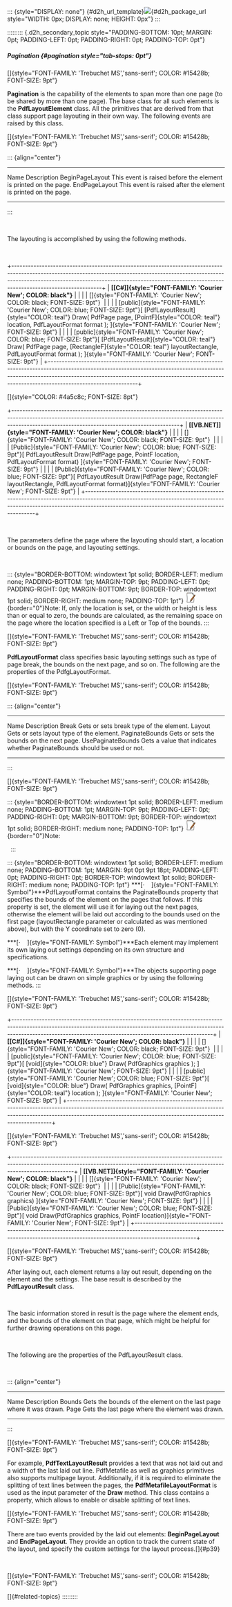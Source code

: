 ::: {style="DISPLAY: none"}
[](ms-xhelp:///?Id=d2h_url_template){#d2h_url_template}![](!package_url!){#d2h_package_url style="WIDTH: 0px; DISPLAY: none; HEIGHT: 0px"}
:::

::::::::: {.d2h_secondary_topic style="PADDING-BOTTOM: 10pt; MARGIN: 0pt; PADDING-LEFT: 0pt; PADDING-RIGHT: 0pt; PADDING-TOP: 0pt"}
##### Pagination {#pagination style="tab-stops: 0pt"}

[]{style="FONT-FAMILY: 'Trebuchet MS','sans-serif'; COLOR: #15428b; FONT-SIZE: 9pt"} 

**Pagination** is the capability of the elements to span more than one page (to be shared by more than one page). The base class for all such elements is the **PdfLayoutElement** class. All the primitives that are derived from that class support page layouting in their own way. The following events are raised by this class.

[]{style="FONT-FAMILY: 'Trebuchet MS','sans-serif'; COLOR: #15428b; FONT-SIZE: 9pt"} 

::: {align="center"}
  ----------------- -----------------------------------------------------------------
  Name              Description
  BeginPageLayout   This event is raised before the element is printed on the page.
  EndPageLayout     This event is raised after the element is printed on the page.
  ----------------- -----------------------------------------------------------------
:::

 

The layouting is accomplished by using the following methods.

 

+--------------------------------------------------------------------------------------------------------------------------------------------------------------------------------------------------------------------------------------------------------------------------+
| **[\[C#\]]{style="FONT-FAMILY: 'Courier New'; COLOR: black"}**                                                                                                                                                                                                           |
|                                                                                                                                                                                                                                                                          |
| []{style="FONT-FAMILY: 'Courier New'; COLOR: black; FONT-SIZE: 9pt"}                                                                                                                                                                                                     |
|                                                                                                                                                                                                                                                                          |
| [public]{style="FONT-FAMILY: 'Courier New'; COLOR: blue; FONT-SIZE: 9pt"}[ [PdfLayoutResult]{style="COLOR: teal"} Draw( PdfPage page, [PointF]{style="COLOR: teal"} location, PdfLayoutFormat format ); ]{style="FONT-FAMILY: 'Courier New'; FONT-SIZE: 9pt"}            |
|                                                                                                                                                                                                                                                                          |
| [public]{style="FONT-FAMILY: 'Courier New'; COLOR: blue; FONT-SIZE: 9pt"}[ [PdfLayoutResult]{style="COLOR: teal"} Draw( PdfPage page, [RectangleF]{style="COLOR: teal"} layoutRectangle, PdfLayoutFormat format ); ]{style="FONT-FAMILY: 'Courier New'; FONT-SIZE: 9pt"} |
+--------------------------------------------------------------------------------------------------------------------------------------------------------------------------------------------------------------------------------------------------------------------------+

[]{style="COLOR: #4a5c8c; FONT-SIZE: 8pt"} 

+------------------------------------------------------------------------------------------------------------------------------------------------------------------------------------------------------------------------+
| **[\[VB.NET\]]{style="FONT-FAMILY: 'Courier New'; COLOR: black"}**                                                                                                                                                     |
|                                                                                                                                                                                                                        |
| []{style="FONT-FAMILY: 'Courier New'; COLOR: black; FONT-SIZE: 9pt"}                                                                                                                                                   |
|                                                                                                                                                                                                                        |
| [Public]{style="FONT-FAMILY: 'Courier New'; COLOR: blue; FONT-SIZE: 9pt"}[ PdfLayoutResult Draw(PdfPage page, PointF location, PdfLayoutFormat format) ]{style="FONT-FAMILY: 'Courier New'; FONT-SIZE: 9pt"}           |
|                                                                                                                                                                                                                        |
| [Public]{style="FONT-FAMILY: 'Courier New'; COLOR: blue; FONT-SIZE: 9pt"}[ PdfLayoutResult Draw(PdfPage page, RectangleF layoutRectangle, PdfLayoutFormat format)]{style="FONT-FAMILY: 'Courier New'; FONT-SIZE: 9pt"} |
+------------------------------------------------------------------------------------------------------------------------------------------------------------------------------------------------------------------------+

 

The parameters define the page where the layouting should start, a location or bounds on the page, and layouting settings.

 

::: {style="BORDER-BOTTOM: windowtext 1pt solid; BORDER-LEFT: medium none; PADDING-BOTTOM: 1pt; MARGIN-TOP: 9pt; PADDING-LEFT: 0pt; PADDING-RIGHT: 0pt; MARGIN-BOTTOM: 9pt; BORDER-TOP: windowtext 1pt solid; BORDER-RIGHT: medium none; PADDING-TOP: 1pt"}
![](ImagesExt/image22_2.jpg){border="0"}Note: If, only the location is set, or the width or height is less than or equal to zero, the bounds are calculated, as the remaining space on the page where the location specified is a Left or Top of the bounds.
:::

[]{style="FONT-FAMILY: 'Trebuchet MS','sans-serif'; COLOR: #15428b; FONT-SIZE: 9pt"} 

**PdfLayoutFormat** class specifies basic layouting settings such as type of page break, the bounds on the next page, and so on. The following are the properties of the PdfgLayoutFormat.

[]{style="FONT-FAMILY: 'Trebuchet MS','sans-serif'; COLOR: #15428b; FONT-SIZE: 9pt"} 

::: {align="center"}
  ------------------- ---------------------------------------------------------------------------
  Name                Description
  Break               Gets or sets break type of the element.
  Layout              Gets or sets layout type of the element.
  PaginateBounds      Gets or sets the bounds on the next page.
  UsePaginateBounds   Gets a value that indicates whether PaginateBounds should be used or not.
  ------------------- ---------------------------------------------------------------------------
:::

[]{style="FONT-FAMILY: 'Trebuchet MS','sans-serif'; COLOR: #15428b; FONT-SIZE: 9pt"} 

::: {style="BORDER-BOTTOM: windowtext 1pt solid; BORDER-LEFT: medium none; PADDING-BOTTOM: 1pt; MARGIN-TOP: 9pt; PADDING-LEFT: 0pt; PADDING-RIGHT: 0pt; MARGIN-BOTTOM: 9pt; BORDER-TOP: windowtext 1pt solid; BORDER-RIGHT: medium none; PADDING-TOP: 1pt"}
![](ImagesExt/image22_2.jpg){border="0"}Note:

 
:::

::: {style="BORDER-BOTTOM: windowtext 1pt solid; BORDER-LEFT: medium none; PADDING-BOTTOM: 1pt; MARGIN: 9pt 0pt 9pt 18pt; PADDING-LEFT: 0pt; PADDING-RIGHT: 0pt; BORDER-TOP: windowtext 1pt solid; BORDER-RIGHT: medium none; PADDING-TOP: 1pt"}
***[·    ]{style="FONT-FAMILY: Symbol"}***PdfLayoutFormat contains the PaginateBounds property that specifies the bounds of the element on the pages that follows. If this property is set, the element will use it for laying out the next pages, otherwise the element will be laid out according to the bounds used on the first page (layoutRectangle parameter or calculated as was mentioned above), but with the Y coordinate set to zero (0).

***[·    ]{style="FONT-FAMILY: Symbol"}***Each element may implement its own laying out settings depending on its own structure and specifications.

***[·    ]{style="FONT-FAMILY: Symbol"}***The objects supporting page laying out can be drawn on simple graphics or by using the following methods.
:::

[]{style="FONT-FAMILY: 'Trebuchet MS','sans-serif'; COLOR: #15428b; FONT-SIZE: 9pt"} 

+------------------------------------------------------------------------------------------------------------------------------------------------------------------------------------------------------------------------------------+
| **[\[C#\]]{style="FONT-FAMILY: 'Courier New'; COLOR: black"}**                                                                                                                                                                     |
|                                                                                                                                                                                                                                    |
| []{style="FONT-FAMILY: 'Courier New'; COLOR: black; FONT-SIZE: 9pt"}                                                                                                                                                               |
|                                                                                                                                                                                                                                    |
| [public]{style="FONT-FAMILY: 'Courier New'; COLOR: blue; FONT-SIZE: 9pt"}[ [void]{style="COLOR: blue"} Draw( PdfGraphics graphics ); ]{style="FONT-FAMILY: 'Courier New'; FONT-SIZE: 9pt"}                                         |
|                                                                                                                                                                                                                                    |
| [public]{style="FONT-FAMILY: 'Courier New'; COLOR: blue; FONT-SIZE: 9pt"}[ [void]{style="COLOR: blue"} Draw( PdfGraphics graphics, [PointF]{style="COLOR: teal"} location ); ]{style="FONT-FAMILY: 'Courier New'; FONT-SIZE: 9pt"} |
+------------------------------------------------------------------------------------------------------------------------------------------------------------------------------------------------------------------------------------+

[]{style="FONT-FAMILY: 'Trebuchet MS','sans-serif'; COLOR: #15428b; FONT-SIZE: 9pt"} 

+----------------------------------------------------------------------------------------------------------------------------------------------------------------------------------+
| **[\[VB.NET\]]{style="FONT-FAMILY: 'Courier New'; COLOR: black"}**                                                                                                               |
|                                                                                                                                                                                  |
| []{style="FONT-FAMILY: 'Courier New'; COLOR: black; FONT-SIZE: 9pt"}                                                                                                             |
|                                                                                                                                                                                  |
| [Public]{style="FONT-FAMILY: 'Courier New'; COLOR: blue; FONT-SIZE: 9pt"}[ void Draw(PdfGraphics graphics) ]{style="FONT-FAMILY: 'Courier New'; FONT-SIZE: 9pt"}                 |
|                                                                                                                                                                                  |
| [Public]{style="FONT-FAMILY: 'Courier New'; COLOR: blue; FONT-SIZE: 9pt"}[ void Draw(PdfGraphics graphics, PointF location)]{style="FONT-FAMILY: 'Courier New'; FONT-SIZE: 9pt"} |
+----------------------------------------------------------------------------------------------------------------------------------------------------------------------------------+

[]{style="FONT-FAMILY: 'Trebuchet MS','sans-serif'; COLOR: #15428b; FONT-SIZE: 9pt"} 

After laying out, each element returns a lay out result, depending on the element and the settings. The base result is described by the **PdfLayoutResult** class.

 

The basic information stored in result is the page where the element ends, and the bounds of the element on that page, which might be helpful for further drawing operations on this page.

 

The following are the properties of the PdfLayoutResult class.

 

::: {align="center"}
  -------- ---------------------------------------------------------------------
  Name     Description
  Bounds   Gets the bounds of the element on the last page where it was drawn.
  Page     Gets the last page where the element was drawn.
  -------- ---------------------------------------------------------------------
:::

[]{style="FONT-FAMILY: 'Trebuchet MS','sans-serif'; COLOR: #15428b; FONT-SIZE: 9pt"} 

For example, **PdfTextLayoutResult** provides a text that was not laid out and a width of the last laid out line. PdfMetafile as well as graphics primitives also supports multipage layout. Additionally, if it is required to eliminate the splitting of text lines between the pages, the **PdfMetafileLayoutFormat** is used as the input parameter of the **Draw** method. This class contains a property, which allows to enable or disable splitting of text lines.

[]{style="FONT-FAMILY: 'Trebuchet MS','sans-serif'; COLOR: #15428b; FONT-SIZE: 9pt"} 

There are two events provided by the laid out elements: **BeginPageLayout** and **EndPageLayout**. They provide an option to track the current state of the layout, and specify the custom settings for the layout process.[]{#p39}

 

[]{style="FONT-FAMILY: 'Trebuchet MS','sans-serif'; COLOR: #15428b; FONT-SIZE: 9pt"} 

[]{#related-topics}
:::::::::
